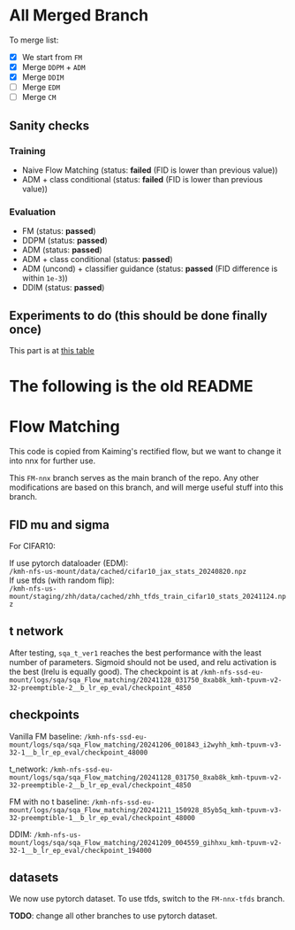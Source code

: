 # All Merged Branch

To merge list:

- [X] We start from `FM`
- [X] Merge `DDPM` + `ADM`
- [X] Merge `DDIM`
- [ ] Merge `EDM`
- [ ] Merge `CM`

## Sanity checks

### Training

- Naive Flow Matching (status: **failed** (FID is lower than previous value))
- ADM + class conditional (status: **failed** (FID is lower than previous value))

### Evaluation

- FM (status: **passed**)
- DDPM (status: **passed**)
- ADM (status: **passed**)
- ADM + class conditional (status: **passed**)
- ADM (uncond) + classifier guidance (status: **passed** (FID difference is within `1e-3`))
- DDIM (status: **passed**)

## Experiments to do (this should be done finally once)

This part is at [this table](https://docs.google.com/spreadsheets/d/1MFtgLx7uzBFdiPxrIqck00ilrSslZU2w2jRwriVpKMw/edit?gid=1274311467#gid=1274311467)

# The following is the old README

# Flow Matching

This code is copied from Kaiming's rectified flow, but we want to change it into nnx for further use.

This `FM-nnx` branch serves as the main branch of the repo. Any other modifications are based on this branch, and will merge useful stuff into this branch.

## FID mu and sigma

For CIFAR10:

If use pytorch dataloader (EDM):  
`/kmh-nfs-us-mount/data/cached/cifar10_jax_stats_20240820.npz`  
If use tfds (with random flip):  
`/kmh-nfs-us-mount/staging/zhh/data/cached/zhh_tfds_train_cifar10_stats_20241124.npz`

## t network

After testing, `sqa_t_ver1` reaches the best performance with the least number of parameters. Sigmoid should not be used, and relu activation is the best (lrelu is equally good). The checkpoint is at `/kmh-nfs-ssd-eu-mount/logs/sqa/sqa_Flow_matching/20241128_031750_8xab8k_kmh-tpuvm-v2-32-preemptible-2__b_lr_ep_eval/checkpoint_4850`

## checkpoints

Vanilla FM baseline: `/kmh-nfs-ssd-eu-mount/logs/sqa/sqa_Flow_matching/20241206_001843_i2wyhh_kmh-tpuvm-v3-32-1__b_lr_ep_eval/checkpoint_48000`

t_network: `/kmh-nfs-ssd-eu-mount/logs/sqa/sqa_Flow_matching/20241128_031750_8xab8k_kmh-tpuvm-v2-32-preemptible-2__b_lr_ep_eval/checkpoint_4850`

FM with no t baseline: `/kmh-nfs-ssd-eu-mount/logs/sqa/sqa_Flow_matching/20241211_150928_85yb5q_kmh-tpuvm-v3-32-preemptible-1__b_lr_ep_eval/checkpoint_48000`

DDIM: `/kmh-nfs-us-mount/logs/sqa/sqa_Flow_matching/20241209_004559_gihhxu_kmh-tpuvm-v2-32-1__b_lr_ep_eval/checkpoint_194000`

## datasets

We now use pytorch dataset. To use tfds, switch to the `FM-nnx-tfds` branch.

__TODO__: change all other branches to use pytorch dataset.